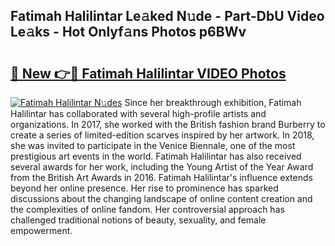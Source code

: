 ## Fatimah Halilintar Le𝚊ked N𝚞de - Part-DbU Video Le𝚊ks - Hot Onlyf𝚊ns Photos p6BWv

# <h2><a href="http://ab50840.deff.icu/?id=Fatimah+Halilintar">🔗 New 👉🔴 Fatimah Halilintar VIDEO Photos</a></h2>

[![Fatimah Halilintar N𝚞des](https://i.imgur.com/rIISA9y.gif)](http://ab50840.deff.icu/?id=Fatimah+Halilintar)
Since her breakthrough exhibition, Fatimah Halilintar has collaborated with several high-profile artists and organizations. In 2017, she worked with the British fashion brand Burberry to create a series of limited-edition scarves inspired by her artwork. In 2018, she was invited to participate in the Venice Biennale, one of the most prestigious art events in the world. Fatimah Halilintar has also received several awards for her work, including the Young Artist of the Year Award from the British Art Awards in 2016. Fatimah Halilintar's influence extends beyond her online presence. Her rise to prominence has sparked discussions about the changing landscape of online content creation and the complexities of online fandom. Her controversial approach has challenged traditional notions of beauty, sexuality, and female empowerment.

